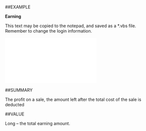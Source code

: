 
##EXAMPLE

**Earning**

This text may be copied to the notepad, and saved as a *.vbs file. Remember to change the login information.

![](..\..\Examples\vbs\SOSale.Earning.vbs.txt)


##SUMMARY

The profit on a sale, the amount left after the total cost of the sale is deducted


##VALUE

Long – the total earning amount.

